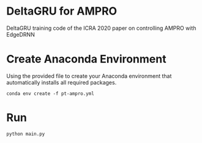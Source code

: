 # DeltaGRU for AMPRO
DeltaGRU training code of the ICRA 2020 paper on controlling AMPRO with EdgeDRNN

# Create Anaconda Environment
Using the provided file to create your Anaconda environment that automatically installs all required packages.
```
conda env create -f pt-ampro.yml
```

# Run
```
python main.py
```